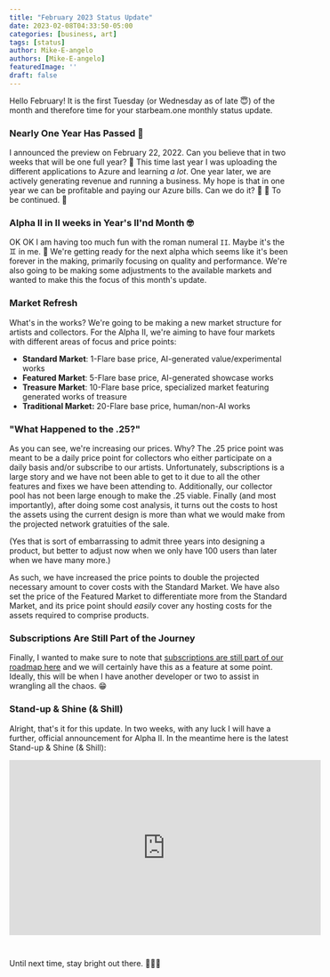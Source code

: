 ```yaml
---
title: "February 2023 Status Update"
date: 2023-02-08T04:33:50-05:00
categories: [business, art]
tags: [status]
author: Mike-E-angelo
authors: [Mike-E-angelo]
featuredImage: ''
draft: false
---
```


Hello February!  It is the first Tuesday (or Wednesday as of late 😇) of the month and therefore time for your starbeam.one monthly status update.

### Nearly One Year Has Passed 🚀

I announced the preview on February 22, 2022.  Can you believe that in two weeks that will be one full year? 🤯  This time last year I was uploading the different applications to Azure and learning *a lot*.  One year later, we are actively generating revenue and running a business.  My hope is that in one year we can be profitable and paying our Azure bills.  Can we do it?  🤔 🤞 To be continued. 🚀

### Alpha II in II weeks in Year's II'nd Month 🤓

OK OK I am having too much fun with the roman numeral `II`.  Maybe it's the ♊ in me. 🤪   We're getting ready for the next alpha which seems like it's been forever in the making, primarily focusing on quality and performance.  We're also going to be making some adjustments to the available markets and wanted to make this the focus of this month's update.

### Market Refresh

What's in the works?  We're going to be making a new market structure for artists and collectors.  For the Alpha II, we're aiming to have four markets with different areas of focus and price points:

- **Standard Market**: 1-Flare base price, AI-generated value/experimental works
- **Featured Market**: 5-Flare base price, AI-generated showcase works
- **Treasure Market**: 10-Flare base price, specialized market featuring generated works of treasure
- **Traditional Market:** 20-Flare base price, human/non-AI works

### "What Happened to the .25?"

As you can see, we're increasing our prices.  Why?  The .25 price point was meant to be a daily price point for collectors who either participate on a daily basis and/or subscribe to our artists.  Unfortunately, subscriptions is a large story and we have not been able to get to it due to all the other features and fixes we have been attending to.  Additionally, our collector pool has not been large enough to make the .25 viable.  Finally (and most importantly), after doing some cost analysis, it turns out the costs to host the assets using the current design is more than what we would make from the projected network gratuities of the sale.

(Yes that is sort of embarrassing to admit three years into designing a product, but better to adjust now when we only have 100 users than later when we have many more.)

As such, we have increased the price points to double the projected necessary amount to cover costs with the Standard Market.  We have also set the price of the Featured Market to differentiate more from the Standard Market, and its price point should *easily* cover any hosting costs for the assets required to comprise products.

### Subscriptions Are Still Part of the Journey

Finally, I wanted to make sure to note that [subscriptions are still part of our roadmap here](https://github.com/StarbeamOne/home/issues/34) and we will certainly have this as a feature at some point.  Ideally, this will be when I have another developer or two to assist in wrangling all the chaos. 😁

### Stand-up & Shine (& Shill)

Alright, that's it for this update.  In two weeks, with any luck I will have a further, official announcement for Alpha II.  In the meantime here is the latest Stand-up & Shine (& Shill):

<iframe width="560" height="315" src="https://www.youtube.com/embed/jSQxW0DJjtI" title="YouTube video player" frameborder="0" allow="accelerometer; autoplay; clipboard-write; encrypted-media; gyroscope; picture-in-picture" allowfullscreen style="margin-bottom: 2em"></iframe>

Until next time, stay bright out there. 🙏✨🚀
